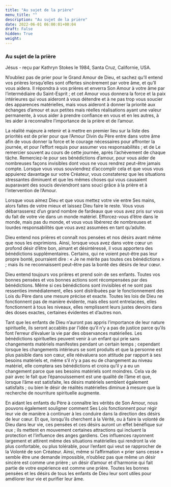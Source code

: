 ```yaml
---
title: "Au sujet de la prière"
menu_title: ""
description: "Au sujet de la prière"
date: 2022-06-01 06:00:01+00:04
draft: False
hidden: True
weight:
---
```

### Au sujet de la prière

Jésus - reçu par Kathryn Stokes le 1984, Santa Cruz, Californie, USA.

N’oubliez pas de prier pour le Grand Amour de Dieu, et sachez qu’Il entend vos prières lorsqu’elles sont offertes sincèrement par votre âme, et qu’Il vous aidera. Il répondra à vos prières et enverra Son Amour à votre âme par l’intermédiaire du Saint-Esprit ; et cet Amour vous donnera la force et la paix intérieures qui vous aideront à vous détendre et à ne pas trop vous soucier des apparences matérielles, mais vous aideront à donner la priorité aux échanges d’amour et aux petites mais réelles réalisations ayant une valeur permanente, à vous aider à prendre confiance en vous et en les autres, à les aider à reconnaître l’importance de la prière et de l’amour.

La réalité majeure à retenir et à mettre en premier lieu sur la liste des priorités est de prier pour que l’Amour Divin du Père entre dans votre âme afin de vous donner la force et le courage nécessaires pour affronter la journée, et pour l’effort requis pour assumer vos responsabilités ; et de Le remercier souvent au cours de cette journée, après l’achèvement de chaque tâche. Remerciez-le pour ses bénédictions d’amour, pour vous aider de nombreuses façons invisibles dont vous ne vous rendrez peut-être jamais compte. Lorsque vous vous souviendrez d’accomplir cela et que vous vous appuierez davantage sur votre Créateur, vous constaterez que les situations stressantes diminuent et que les mêmes choses qui vous causaient auparavant des soucis deviendront sans souci grâce à la prière et à l’intervention de l’Amour.

Lorsque vous aimez Dieu et que vous mettez votre vie entre Ses mains, alors faites de votre mieux et laissez Dieu faire le reste. Vous vous débarrasserez d’un grand nombre de fardeaux que vous avez pris sur vous du fait de votre vie dans un monde matériel. Efforcez-vous d’être dans le monde, mais pas du monde, et vous vous libérerez de nombreuses et lourdes responsabilités que vous avez assumées en tant qu’adulte.

Dieu entend nos prières et connaît nos pensées et nos désirs avant même que nous les exprimions. Ainsi, lorsque vous avez dans votre cœur un profond désir d’être bon, aimant et désintéressé, il vous apportera des bénédictions supplémentaires. Certains, qui ne voient peut-être pas leur propre bonté, pourraient dire : « Je ne mérite pas toutes ces bénédictions » ; mais ils ne reconnaissent peut-être pas la bonté des désirs de leur cœur.

Dieu entend toujours vos prières et prend soin de ses enfants. Toutes vos bonnes pensées et vos bonnes actions sont récompensées par des bénédictions. Même si ces bénédictions sont invisibles et ne sont pas ressenties immédiatement, elles sont distribuées par le fonctionnement des Lois du Père dans une mesure précise et exacte. Toutes les lois de Dieu ne fonctionnent pas de manière évidente, mais elles sont entrelacées, elles fonctionnent à tous les niveaux, elles remplissent leurs justes devoirs dans des doses exactes, certaines évidentes et d’autres non.

Tant que les enfants de Dieu n’auront pas appris l’importance de leur nature spirituelle, ils seront accablés par l’idée qu’il n’y a pas de justice parce qu’ils font l’erreur d’évaluer la vie par des observances matérielles. Les bénédictions spirituelles peuvent venir à un enfant qui prie sans changements matériels manifestes pendant un certain temps ; cependant lorsque les changements intérieurs se sont produits et que la personne est plus paisible dans son cœur, elle réévaluera son attitude par rapport à ses besoins matériels et, même s’il n’y a pas eu de changement au niveau matériel, elle comptera ses bénédictions et croira qu’il y a eu un changement parce que ses besoins matériels sont moindres. Cela va de pair avec le fait que l’épanouissement est une qualité de l’âme et que, lorsque l’âme est satisfaite, les désirs matériels semblent également satisfaits ; ou bien le désir de réalités matérielles diminue à mesure que la recherche de nourriture spirituelle augmente.

En aidant les enfants du Père à connaître les vérités de Son Amour, nous pouvons également souligner comment Ses Lois fonctionnent pour régir leur vie de manière à continuer à les conduire dans la direction des désirs de leur cœur. Et que, lorsqu’ils cherchent à la Vérité, ou à faire la volonté de Dieu dans leur vie, ces pensées et ces désirs auront un effet bénéfique sur eux ; ils mettent en mouvement certaines attractions qui incluent la protection et l’influence des anges gardiens. Ces influences rayonnent largement et attirent même des situations matérielles qui rendront la vie plus confortable, ou plus tolérable, pour l’enfant qui veut se rapprocher de la Volonté de son Créateur. Ainsi, même si l’affirmation « prier sans cesse » semble être une demande impossible, n’oubliez pas que même un désir sincère est comme une prière ; un désir d’amour et d’harmonie qui fait partie de votre expérience est comme une prière. Toutes les bonnes pensées et les désirs de tous les enfants de Dieu leur sont utiles pour améliorer leur vie et purifier leur âme.
